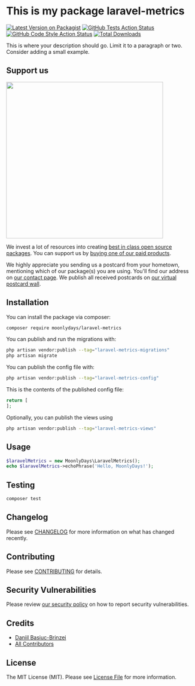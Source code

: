 # This is my package laravel-metrics

[![Latest Version on Packagist](https://img.shields.io/packagist/v/moonlydays/laravel-metrics.svg?style=flat-square)](https://packagist.org/packages/moonlydays/laravel-metrics)
[![GitHub Tests Action Status](https://img.shields.io/github/actions/workflow/status/moonlydays/laravel-metrics/run-tests.yml?branch=main&label=tests&style=flat-square)](https://github.com/moonlydays/laravel-metrics/actions?query=workflow%3Arun-tests+branch%3Amain)
[![GitHub Code Style Action Status](https://img.shields.io/github/actions/workflow/status/moonlydays/laravel-metrics/fix-php-code-style-issues.yml?branch=main&label=code%20style&style=flat-square)](https://github.com/moonlydays/laravel-metrics/actions?query=workflow%3A"Fix+PHP+code+style+issues"+branch%3Amain)
[![Total Downloads](https://img.shields.io/packagist/dt/moonlydays/laravel-metrics.svg?style=flat-square)](https://packagist.org/packages/moonlydays/laravel-metrics)

This is where your description should go. Limit it to a paragraph or two. Consider adding a small example.

## Support us

[<img src="https://github-ads.s3.eu-central-1.amazonaws.com/laravel-metrics.jpg?t=1" width="419px" />](https://spatie.be/github-ad-click/laravel-metrics)

We invest a lot of resources into creating [best in class open source packages](https://spatie.be/open-source). You can support us by [buying one of our paid products](https://spatie.be/open-source/support-us).

We highly appreciate you sending us a postcard from your hometown, mentioning which of our package(s) you are using. You'll find our address on [our contact page](https://spatie.be/about-us). We publish all received postcards on [our virtual postcard wall](https://spatie.be/open-source/postcards).

## Installation

You can install the package via composer:

```bash
composer require moonlydays/laravel-metrics
```

You can publish and run the migrations with:

```bash
php artisan vendor:publish --tag="laravel-metrics-migrations"
php artisan migrate
```

You can publish the config file with:

```bash
php artisan vendor:publish --tag="laravel-metrics-config"
```

This is the contents of the published config file:

```php
return [
];
```

Optionally, you can publish the views using

```bash
php artisan vendor:publish --tag="laravel-metrics-views"
```

## Usage

```php
$laravelMetrics = new MoonlyDays\LaravelMetrics();
echo $laravelMetrics->echoPhrase('Hello, MoonlyDays!');
```

## Testing

```bash
composer test
```

## Changelog

Please see [CHANGELOG](CHANGELOG.md) for more information on what has changed recently.

## Contributing

Please see [CONTRIBUTING](CONTRIBUTING.md) for details.

## Security Vulnerabilities

Please review [our security policy](../../security/policy) on how to report security vulnerabilities.

## Credits

- [Daniil Basiuc-Brinzei](https://github.com/MoonlyDays)
- [All Contributors](../../contributors)

## License

The MIT License (MIT). Please see [License File](LICENSE.md) for more information.
